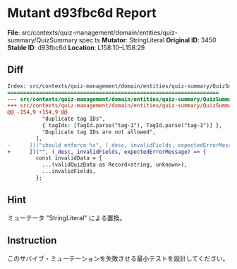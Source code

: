 # Mutant d93fbc6d Report

**File**: src/contexts/quiz-management/domain/entities/quiz-summary/QuizSummary.spec.ts
**Mutator**: StringLiteral
**Original ID**: 3450
**Stable ID**: d93fbc6d
**Location**: L158:10–L158:29

## Diff

```diff
Index: src/contexts/quiz-management/domain/entities/quiz-summary/QuizSummary.spec.ts
===================================================================
--- src/contexts/quiz-management/domain/entities/quiz-summary/QuizSummary.spec.ts	original
+++ src/contexts/quiz-management/domain/entities/quiz-summary/QuizSummary.spec.ts	mutated #3450
@@ -154,9 +154,9 @@
           "duplicate tag IDs",
           { tagIds: [TagId.parse("tag-1"), TagId.parse("tag-1")] },
           "Duplicate tag IDs are not allowed",
         ],
-      ])("should enforce %s", (_desc, invalidFields, expectedErrorMessage) => {
+      ])("", (_desc, invalidFields, expectedErrorMessage) => {
         const invalidData = {
           ...(validQuizData as Record<string, unknown>),
           ...invalidFields,
         };
```

## Hint

ミューテータ "StringLiteral" による置換。

## Instruction

このサバイブ・ミューテーションを失敗させる最小テストを設計してください。
